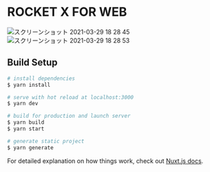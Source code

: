 # ROCKET X FOR WEB
![スクリーンショット 2021-03-29 18 28 45](https://user-images.githubusercontent.com/33516104/112816706-a451ae80-90bc-11eb-88e7-ea1927db0c74.png)
![スクリーンショット 2021-03-29 18 28 53](https://user-images.githubusercontent.com/33516104/112816712-a4ea4500-90bc-11eb-9f7c-0b66c957f0c1.png)


## Build Setup

```bash
# install dependencies
$ yarn install

# serve with hot reload at localhost:3000
$ yarn dev

# build for production and launch server
$ yarn build
$ yarn start

# generate static project
$ yarn generate
```

For detailed explanation on how things work, check out [Nuxt.js docs](https://nuxtjs.org).
